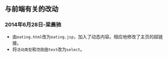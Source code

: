 ## 与前端有关的改动
### 2014年6月28日-梁晨驰

- 由`eating.html`改为`eating.jsp`，加入了动态内容。相应地修改了主页的超链接。
- 将`活动类型`和`范围`由`text`改为`select`。
